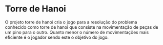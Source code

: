 # Torre de Hanoi

O projeto torre de hanoi cria o jogo para a resolução do problema conhecido 
como torre de hanoi que consiste na movimentação de peças de um pino para o outro.
Quanto menor o número de movimentações mais eficiente é o jogador sendo este o 
objetivo do jogo.
